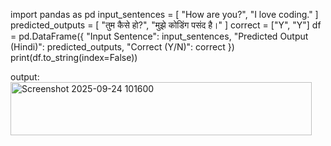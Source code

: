 import pandas as pd
input_sentences = [
    "How are you?",
    "I love coding."
]
predicted_outputs = [
    "तुम कैसे हो?",
    "मुझे कोडिंग पसंद है।"
]
correct = ["Y", "Y"]
df = pd.DataFrame({
    "Input Sentence": input_sentences,
    "Predicted Output (Hindi)": predicted_outputs,
    "Correct (Y/N)": correct
})
print(df.to_string(index=False))

output:
<img width="482" height="85" alt="Screenshot 2025-09-24 101600" src="https://github.com/user-attachments/assets/51592fc4-c8ca-4cdc-b277-3d7bb4052574" />
